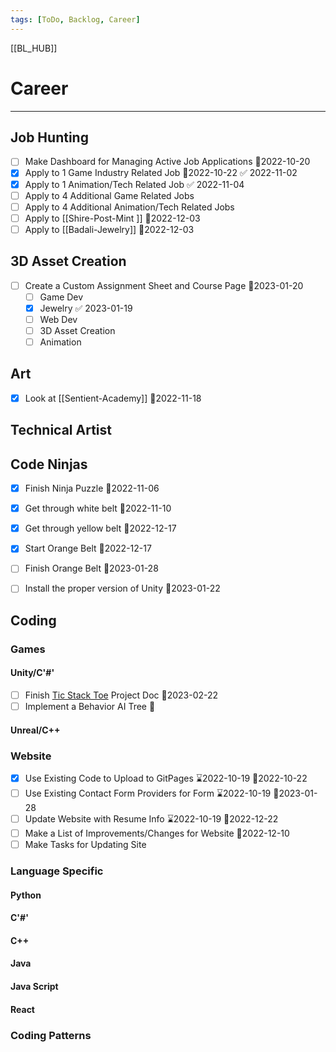 ```yaml
---
tags: [ToDo, Backlog, Career]
---
```

[[BL_HUB]]
# Career
--- 
## Job Hunting
- [ ] Make Dashboard for Managing Active Job Applications 📆2022-10-20
- [x] Apply to 1 Game Industry Related Job 📆2022-10-22 ✅ 2022-11-02
- [x] Apply to 1 Animation/Tech Related Job ✅ 2022-11-04
- [ ] Apply to 4 Additional Game Related Jobs
- [ ] Apply to 4 Additional Animation/Tech Related Jobs
- [ ] Apply to [[Shire-Post-Mint ]] 📆2022-12-03
- [ ] Apply to [[Badali-Jewelry]] 📆2022-12-03

## 3D Asset Creation
- [ ] Create a Custom Assignment Sheet and Course Page 📆2023-01-20
	- [ ] Game Dev
	- [x] Jewelry ✅ 2023-01-19
	- [ ] Web Dev
	- [ ] 3D Asset Creation
	- [ ] Animation
## Art
- [x] Look at [[Sentient-Academy]] 📆2022-11-18
## Technical Artist

## Code Ninjas
- [x] Finish Ninja Puzzle 📆2022-11-06
- [x] Get through white belt 📆2022-11-10
- [x] Get through yellow belt 📆2022-12-17
- [x] Start Orange Belt 📆2022-12-17
- [ ] Finish Orange Belt 📆2023-01-28
- [ ] Install the proper version of Unity 📆2023-01-22


## Coding
### Games
#### Unity/C'#'
- [ ] Finish [Tic Stack Toe](https://docs.google.com/document/d/1x-CE648kkCMC_0E6yblGk5N41zWmNkgR9W3FkKfyN78/edit?usp=sharing) Project Doc 📆2023-02-22
- [ ] Implement a Behavior AI Tree 📆 
#### Unreal/C++
### Website
- [x] Use Existing Code to Upload to GitPages ⌛2022-10-19 📆2022-10-22
- [ ] Use Existing Contact Form Providers for Form ⌛2022-10-19 📆2023-01-28
- [ ] Update Website with Resume Info ⌛2022-10-19 📆2022-12-22
- [ ] Make a List of Improvements/Changes for Website 📆2022-12-10
- [ ] Make Tasks for Updating Site

### Language Specific
#### Python
#### C'#'
#### C++
#### Java
#### Java Script
#### React

### Coding Patterns